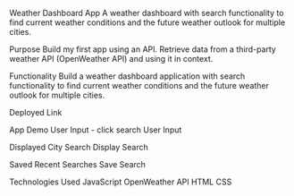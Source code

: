 Weather Dashboard App
A weather dashboard with search functionality to find current weather conditions and the future weather outlook for multiple cities.

Purpose
Build my first app using an API. Retrieve data from a third-party weather API (OpenWeather API) and using it in context.

Functionality
Build a weather dashboard application with search functionality to find current weather conditions and the future weather outlook for multiple cities.

Deployed Link

App Demo
User Input - click search
User Input

Displayed City Search
Display Search

Saved Recent Searches
Save Search

Technologies Used
JavaScript
OpenWeather API
HTML
CSS